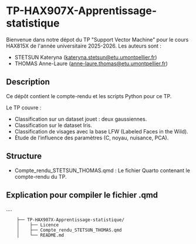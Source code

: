 # TP-HAX907X-Apprentissage-statistique

Bienvenue dans notre dépot du TP "Support Vector Machine" pour le cours HAX815X de l'année universitaire 2025-2026.
Les auteurs sont :

- STETSUN Kateryna (kateryna.stetsun@etu.umontpellier.fr)
- THOMAS Anne-Laure (anne-laure.thomas@etu.umontpellier.fr)

## Description
Ce dépôt contient le compte-rendu et les scripts Python pour ce TP.

Le TP couvre :
- Classification sur un dataset jouet : deux gaussiennes.
- Classification sur le dataset Iris.
- Classification de visages avec la base LFW (Labeled Faces in the Wild).
- Étude de l’influence des paramètres (C, noyau, nuisance, PCA).

## Structure
- Compte_rendu_STETSUN_THOMAS.qmd : Le fichier Quarto contenant le compte-rendu du TP.

## Explication pour compiler le fichier .qmd
....

```TP_SVM
    ├── TP-HAX907X-Apprentissage-statistique/
    │    ├── Licence
    │    ├── Compte_rendu_STETSUN_THOMAS.qmd
    │    └── README.md
```